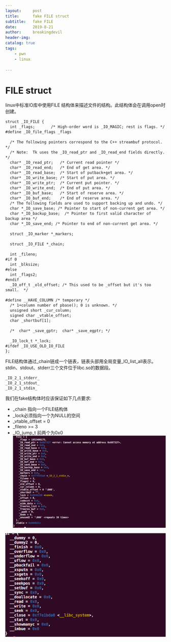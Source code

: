 ```yaml
---
layout:     post
title:      fake FILE struct
subtitle:   fake FILE
date:       2019-8-21
author:     breakingdevil
header-img: 
catalog: true
tags:
    - pwn
	- linux
    
---
```


# FILE struct
linux中标准IO库中使用FILE 结构体来描述文件的结构。此结构体会在调用open时创建。
```
struct _IO_FILE {
  int _flags;       /* High-order word is _IO_MAGIC; rest is flags. */
#define _IO_file_flags _flags

  /* The following pointers correspond to the C++ streambuf protocol. */
  /* Note:  Tk uses the _IO_read_ptr and _IO_read_end fields directly. */
  char* _IO_read_ptr;   /* Current read pointer */
  char* _IO_read_end;   /* End of get area. */
  char* _IO_read_base;  /* Start of putback+get area. */
  char* _IO_write_base; /* Start of put area. */
  char* _IO_write_ptr;  /* Current put pointer. */
  char* _IO_write_end;  /* End of put area. */
  char* _IO_buf_base;   /* Start of reserve area. */
  char* _IO_buf_end;    /* End of reserve area. */
  /* The following fields are used to support backing up and undo. */
  char *_IO_save_base; /* Pointer to start of non-current get area. */
  char *_IO_backup_base;  /* Pointer to first valid character of backup area */
  char *_IO_save_end; /* Pointer to end of non-current get area. */

  struct _IO_marker *_markers;

  struct _IO_FILE *_chain;

  int _fileno;
#if 0
  int _blksize;
#else
  int _flags2;
#endif
  _IO_off_t _old_offset; /* This used to be _offset but it's too small.  */

#define __HAVE_COLUMN /* temporary */
  /* 1+column number of pbase(); 0 is unknown. */
  unsigned short _cur_column;
  signed char _vtable_offset;
  char _shortbuf[1];

  /*  char* _save_gptr;  char* _save_egptr; */

  _IO_lock_t *_lock;
#ifdef _IO_USE_OLD_IO_FILE
};
```

FILE结构体通过_chain链成一个链表，链表头部用全局变量_IO_list_all表示。
stdin、stdout、stderr三个文件位于libc.so的数据段。
```
_IO_2_1_stderr_
_IO_2_1_stdout_
_IO_2_1_stdin_
```
我们在fake结构体时应该保证如下几点要求:
* _chain 指向一个FILE结构体
* _lock必须指向一个为NULL的空间
* _vtable_offset = 0
* _fileno >= 3
* _IO_jump_t 前两个为0x0
![](https://github.com/breakingdevil/breakingdevil.github.io/raw/master/img/2019-08-21/1.png)


![](https://github.com/breakingdevil/breakingdevil.github.io/raw/master/img/2019-08-21/2.png)

